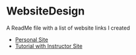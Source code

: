 # WebsiteDesign
A ReadMe file with a list of website links I created

* [Personal Site](https://wdd-130-personal-site-baden-hanchett.glitch.me/)
* [Tutorial with Instructor Site](https://baden-hanchett-wdd130.glitch.me/)
